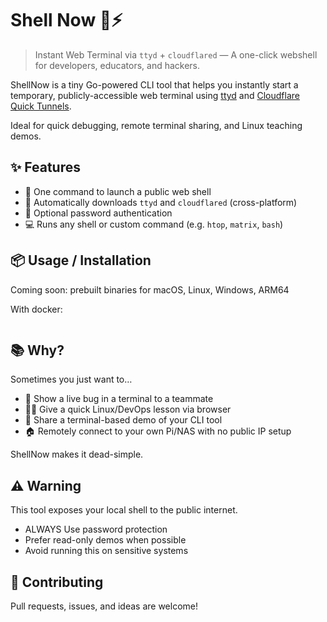
# Shell Now 🐚⚡

> Instant Web Terminal via `ttyd` + `cloudflared` — A one-click webshell for developers, educators, and hackers.

ShellNow is a tiny Go-powered CLI tool that helps you instantly start a temporary, publicly-accessible web terminal using [ttyd](https://github.com/tsl0922/ttyd) and [Cloudflare Quick Tunnels](https://developers.cloudflare.com/cloudflare-one/connections/connect-apps/trycloudflare/).

Ideal for quick debugging, remote terminal sharing, and Linux teaching demos.

## ✨ Features

- 🚀 One command to launch a public web shell
- 🧩 Automatically downloads `ttyd` and `cloudflared` (cross-platform)
- 🔐 Optional password authentication
- 💻 Runs any shell or custom command (e.g. `htop`, `matrix`, `bash`)

## 📦 Usage / Installation

Coming soon: prebuilt binaries for macOS, Linux, Windows, ARM64

With docker:

```bash
```

## 📚 Why?

Sometimes you just want to…

- 🔧 Show a live bug in a terminal to a teammate
- 👨‍🏫 Give a quick Linux/DevOps lesson via browser
- 🧪 Share a terminal-based demo of your CLI tool
- 🏠 Remotely connect to your own Pi/NAS with no public IP setup

ShellNow makes it dead-simple.

## ⚠️ Warning

This tool exposes your local shell to the public internet.

- ALWAYS Use password protection
- Prefer read-only demos when possible
- Avoid running this on sensitive systems

## 🙌 Contributing

Pull requests, issues, and ideas are welcome!
